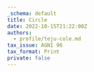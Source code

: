 ```yaml
---
_schema: default
title: Circle
date: 2022-10-15T21:22:00Z
authors:
  - profile/teju-cole.md
tax_issue: AGNI 96
tax_format: Print
private: false
---
```

